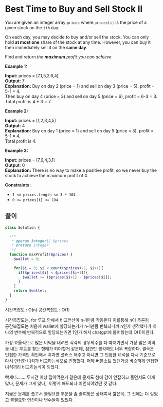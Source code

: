 # Best Time to Buy and Sell Stock II


You are given an integer array `prices` where `prices[i]` is the price of a given stock on the `ith` day.

On each day, you may decide to buy and/or sell the stock. You can only hold **at most one** share of the stock at any time. However, you can buy it then immediately sell it on the **same day**.

Find and return _the **maximum** profit you can achieve_.

**Example 1:**

**Input:** prices = [7,1,5,3,6,4]<br>
**Output:** 7<br>
**Explanation:** Buy on day 2 (price = 1) and sell on day 3 (price = 5), profit = 5-1 = 4.<br>
Then buy on day 4 (price = 3) and sell on day 5 (price = 6), profit = 6-3 = 3.<br>
Total profit is 4 + 3 = 7.

**Example 2:**

**Input:** prices = [1,2,3,4,5]<br>
**Output:** 4<br>
**Explanation:** Buy on day 1 (price = 1) and sell on day 5 (price = 5), profit = 5-1 = 4.<br>
Total profit is 4.<br>

**Example 3:**

**Input:** prices = [7,6,4,3,1]<br>
**Output:** 0<br>
**Explanation:** There is no way to make a positive profit, so we never buy the stock to achieve the maximum profit of 0.

**Constraints:**

- `1 <= prices.length <= 3 * 104`
- `0 <= prices[i] <= 104`



## 풀이

```php
class Solution {

  /**
   * @param Integer[] $prices
   * @return Integer
   */
  function maxProfit($prices) {
    $wallet = 0;
    
    for($i = 0; $i < count($prices)-1; $i++){
      if($prices[$i] < $prices[$i+1]){
        $wallet += ($prices[$i+1] - $prices[$i]);
      }
    }
    return $wallet;
  }
}
```

시간복잡도 : O(n)
공간복잡도 : O(1)

시간복잡도는, for 루프 안에서 비교연산이 n-1만큼 작동한다 이를통해 n이 추론됨  
공간복잡도는 처음에 wallet에 할당되는거가 n-1만큼 반복되니까 n인가 생각했다가 하나의 변수에 반복적으로 할당되는거면 1인가 해서 chatgpt에 물어봤는데 O(1)이란다.

가장 효율적으로 많은 이익을 내려면 각각의 경우의수를 다 따져가면서 가장 많은 이익을 내는 루트를 찾는 형태가 되야할거 같은데, 잠깐만 생각해도 너무 복잡하다. 결국은 인접한 가격만 확인해서 흑자면 플러스 해주고 아니면 그 인접한 녀석을 다시 기준으로 다시 인접한 녀석과 비교하는식으로 진행했다. 어제 버블소트 했던거랑 비슷하게 인접한 녀석끼리 비교하는식이 되었다.

빡세다....... 두시간 이상 잡아먹은거 같은데 문제도 첨에 감이 안잡히고 풀면서도 이게 맞나, 문제가 그게 맞나,, 이렇게 해도되나 이런식이었던 것 같다.

지금은 문제를 풀고서 불필요한 부분을 좀 줄여놓은 상태여서 짧은데, 그 전에는 더 길었고 불필요한 연산이나 변수들이 있었다.